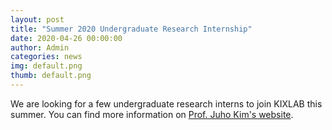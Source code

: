 ```yaml
---
layout: post
title: "Summer 2020 Undergraduate Research Internship"
date: 2020-04-26 00:00:00
author: Admin
categories: news
img: default.png
thumb: default.png
---
```


We are looking for a few undergraduate research interns to join KIXLAB this summer. You can find more information on [Prof. Juho Kim's website](https://juhokim.com/2020-summer-internship-call.html).
